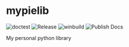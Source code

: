 # mypielib

![doctest](../../actions/workflows/doctest.yml/badge.svg)
![Release](../../actions/workflows/release.yml/badge.svg)
![winbuild](../../actions/workflows/winbuild.yml/badge.svg)
![Publish Docs](../../actions/workflows/gh-pages.yml/badge.svg)


My personal python library




